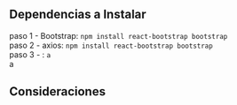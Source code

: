 ## Dependencias a Instalar

paso 1 - Bootstrap: `npm install react-bootstrap bootstrap`\
paso 2 - axios: `npm install react-bootstrap bootstrap`\
paso 3 - : `a`\
a

## Consideraciones
